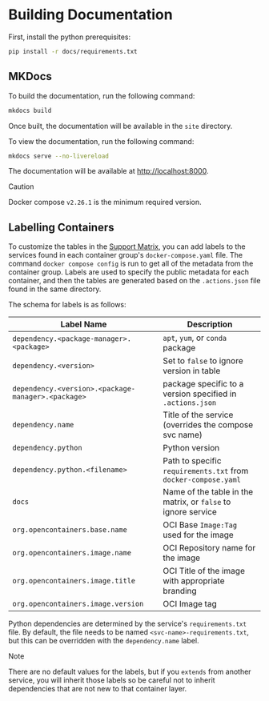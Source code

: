 # Building Documentation

First, install the python prerequisites:

```bash
pip install -r docs/requirements.txt
```

## MKDocs

To build the documentation, run the following command:

```bash
mkdocs build
```

Once built, the documentation will be available in the `site` directory.

To view the documentation, run the following command:

```bash
mkdocs serve --no-livereload
```

The documentation will be available at [http://localhost:8000](http://localhost:8000).

> [!CAUTION]
> Docker compose `v2.26.1` is the minimum required version.

## Labelling Containers

To customize the tables in the [Support Matrix](./matrix.md), you can add labels to the services found in each container group's `docker-compose.yaml` file. The command `docker compose config` is run to get all of the metadata from the container group. Labels are used to specify the public metadata for each container, and then the tables are generated based on the `.actions.json` file found in the same directory.

The schema for labels is as follows:

| Label Name                                            | Description                                                        |
|-------------------------------------------------------|--------------------------------------------------------------------|
| `dependency.<package-manager>.<package>`              | `apt`, `yum`, or `conda` package                                   |
| `dependency.<version>`                                | Set to `false` to ignore version in table                          |
| `dependency.<version>.<package-manager>.<package>`    | package specific to a version specified in `.actions.json`         |
| `dependency.name`                                     | Title of the service (overrides the compose svc name)              |
| `dependency.python`                                   | Python version                                                     |
| `dependency.python.<filename>`                        | Path to specific `requirements.txt` from `docker-compose.yaml`     |
| `docs`                                                | Name of the table in the matrix, or `false` to ignore service      |
| `org.opencontainers.base.name`                        | OCI Base `Image:Tag` used for the image                            |
| `org.opencontainers.image.name`                       | OCI Repository name for the image                                  |
| `org.opencontainers.image.title`                      | OCI Title of the image with appropriate branding                   |
| `org.opencontainers.image.version`                    | OCI Image tag                                                      |

Python dependencies are determined by the service's `requirements.txt` file. By default, the file needs to be named `<svc-name>-requirements.txt`, but this can be overridden with the `dependency.name` label.

> [!NOTE]
> There are no default values for the labels, but if you `extends` from another service, you will inherit those labels so be careful not to inherit dependencies that are not new to that container layer.
